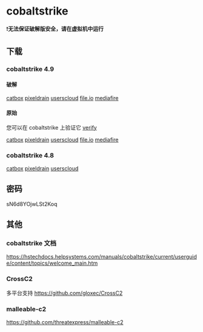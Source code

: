 # cobaltstrike
❗**无法保证破解版安全，请在虚拟机中运行**
## 下载
### cobaltstrike 4.9
#### 破解
[catbox](https://files.catbox.moe/eylj7b.zip)
[pixeldrain](https://pixeldrain.com/u/FeG3WEhC)
[userscloud](https://userscloud.com/mgh830swnhbu)
[file.io](https://file.io/L4xclaYwyKDG)
[mediafire](https://www.mediafire.com/file/jg7gvx4y4d1bvgb/CobaltStrike+4.9.zip/file)
#### 原始
您可以在 cobaltstrike 上验证它 [verify](https://verify.cobaltstrike.com/)

[catbox](https://files.catbox.moe/66a4e7.zip)
[pixeldrain](https://pixeldrain.com/u/PCFPwURp)
[userscloud](https://userscloud.com/3v639ntw7chc)
[file.io](https://file.io/E1NbOlwOpHpx)
[mediafire](https://www.mediafire.com/file/3l39itkw47szd24/cobaltstrike.zip/file)
### cobaltstrike 4.8
[catbox](https://files.catbox.moe/msccbg.zip)
[pixeldrain](https://pixeldrain.com/u/sFvQpFaq)
[userscloud](https://userscloud.com/vbwtzi74vnf5)
## 密码
sN6d8YOjwLSt2Koq
## 其他
### cobaltstrike 文档
https://hstechdocs.helpsystems.com/manuals/cobaltstrike/current/userguide/content/topics/welcome_main.htm
### CrossC2
多平台支持
https://github.com/gloxec/CrossC2
### malleable-c2
https://github.com/threatexpress/malleable-c2
